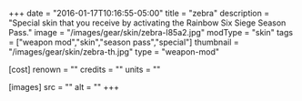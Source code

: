 +++
date = "2016-01-17T10:16:55-05:00"
title = "zebra"
description = "Special skin that you receive by activating the Rainbow Six Siege Season Pass."
image = "/images/gear/skin/zebra-l85a2.jpg"
modType = "skin"
tags = ["weapon mod","skin","season pass","special"]
thumbnail = "/images/gear/skin/zebra-th.jpg"
type = "weapon-mod"

[cost]
  renown = ""
  credits = ""
  units = ""

[images]
  src = ""
  alt = ""
+++
